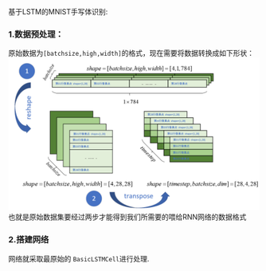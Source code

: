 基于LSTM的MNIST手写体识别:

### **1.数据预处理：**

原始数据为`[batchsize,high,width]`的格式，现在需要将数据转换成如下形状：
    ![p24](./data/p24.png)<br>
也就是原始数据集要经过两步才能得到我们所需要的喂给RNN网络的数据格式

### **2.搭建网络**  

网络就采取最原始的 `BasicLSTMCell`进行处理.
